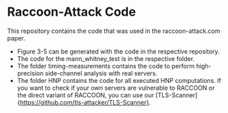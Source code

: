 # Raccoon-Attack Code
This repository contains the code that was used in the raccoon-attack.com paper. 
* Figure 3-5 can be generated with the code in the respective repository.
* The code for the mann_whitney_test is in the respective folder.
* The folder timing-measurements contains the code to perform high-precision side-channel analysis with real servers.
* The folder HNP contains the code for all executed HNP computations.
If you want to check if your own servers are vulnerable to RACCOON or the direct variant of RACCOON, you can use our [TLS-Scanner]{https://github.com/tls-attacker/TLS-Scanner}. 
